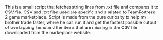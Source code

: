 This is a small script that fetches string lines from .txt file and compares it to CSV file. 
CSV and .txt files used are specific and a related to TeamFortress 2 game marketplace.
Script is made from the pure curiosity to help my brother trade faster, where he can run it and get the fastest possible output of overlapping items and the items that are missing in the CSV file downloaded from the markeplace website.
